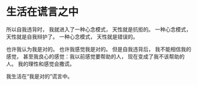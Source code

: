 # 生活在谎言之中

所以自我违背时，
我就进入了一种心念模式，
天性就是抗拒的。
一种心念模式，
天性就是自我辩护了。
一种心念模式，
天性就是错误的。

也许我认为我是对的。
也许我感觉我是对的。
但是自我违背后，
我不能相信我的感觉，
甚至我良心的感觉：我以前感觉要帮助的人，
现在变成了我不该帮助的人。
我的理性和感觉会撒谎。

我生活在“我是对的”谎言中。